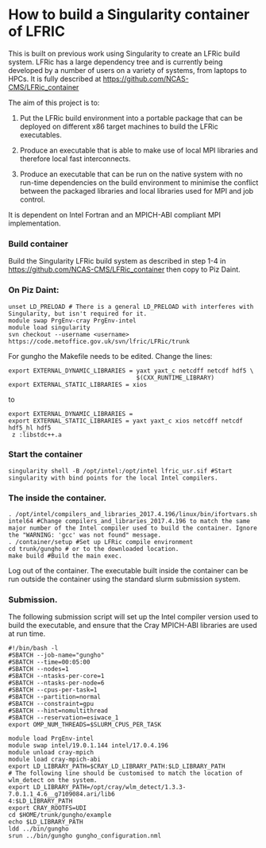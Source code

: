 # How to build a Singularity container of LFRIC

This is built on previous work using Singularity to create an LFRic build system.
LFRic has a large dependency tree and is currently being developed by a number of users on a variety of systems, from laptops to HPCs.
It is fully described at  https://github.com/NCAS-CMS/LFRic_container

The aim of this project is to:

1) Put the LFRic build environment into a portable package that can be deployed on different x86 target machines to build the LFRic executables. 

2) Produce an executable that is able to make use of local MPI libraries and therefore local fast interconnects.

3) Produce an executable that can be run on the native system with no run-time dependencies on the build environment to minimise the conflict between the packaged libraries and local libraries used for MPI and job control.


It is dependent on Intel Fortran and an MPICH-ABI compliant MPI implementation. 

### Build container

Build the Singularity LFRic build system as described in step 1-4 in https://github.com/NCAS-CMS/LFRic_container then copy to Piz Daint.

### On Piz Daint:
```
unset LD_PRELOAD # There is a general LD_PRELOAD with interferes with Singularity, but isn't required for it.
module swap PrgEnv-cray PrgEnv-intel
module load singularity
svn checkout --username <username> https://code.metoffice.gov.uk/svn/lfric/LFRic/trunk
```

For gungho the Makefile needs to be edited. Change the lines:
```
export EXTERNAL_DYNAMIC_LIBRARIES = yaxt yaxt_c netcdff netcdf hdf5 \
                                    $(CXX_RUNTIME_LIBRARY)
export EXTERNAL_STATIC_LIBRARIES = xios
```
to
```
export EXTERNAL_DYNAMIC_LIBRARIES = 
export EXTERNAL_STATIC_LIBRARIES = yaxt yaxt_c xios netcdff netcdf hdf5_hl hdf5 
 z :libstdc++.a
```

### Start the container
```
singularity shell -B /opt/intel:/opt/intel lfric_usr.sif #Start singularity with bind points for the local Intel compilers.
```

### The inside the container.

```
. /opt/intel/compilers_and_libraries_2017.4.196/linux/bin/ifortvars.sh intel64 #Change compilers_and_libraries_2017.4.196 to match the same major number of the Intel compiler used to build the container. Ignore the "WARNING: 'gcc' was not found" message.
. /container/setup #Set up LFRic compile environment
cd trunk/gungho # or to the downloaded location.
make build #Build the main exec.
```
Log out of the container. The executable built inside the container can be run outside the container using the standard slurm submission system.

### Submission.

The following submission script will set up the Intel compiler version used to build the executable, and ensure that the Cray MPICH-ABI libraries are used at run time.
```
#!/bin/bash -l
#SBATCH --job-name="gungho"
#SBATCH --time=00:05:00
#SBATCH --nodes=1
#SBATCH --ntasks-per-core=1
#SBATCH --ntasks-per-node=6
#SBATCH --cpus-per-task=1
#SBATCH --partition=normal
#SBATCH --constraint=gpu
#SBATCH --hint=nomultithread
#SBATCH --reservation=esiwace_1
export OMP_NUM_THREADS=$SLURM_CPUS_PER_TASK

module load PrgEnv-intel
module swap intel/19.0.1.144 intel/17.0.4.196
module unload cray-mpich
module load cray-mpich-abi
export LD_LIBRARY_PATH=$CRAY_LD_LIBRARY_PATH:$LD_LIBRARY_PATH
# The following line should be customised to match the location of wlm_detect on the system.
export LD_LIBRARY_PATH=/opt/cray/wlm_detect/1.3.3-7.0.1.1_4.6__g7109084.ari/lib6
4:$LD_LIBRARY_PATH
export CRAY_ROOTFS=UDI
cd $HOME/trunk/gungho/example
echo $LD_LIBRARY_PATH
ldd ../bin/gungho
srun ../bin/gungho gungho_configuration.nml
```
